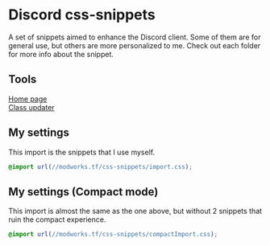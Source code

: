 # Discord css-snippets

A set of snippets aimed to enhance the Discord client. Some of them are for general use, but others are more personalized to me. Check out each folder for more info about the snippet.

## Tools

[Home page](https://modworks.tf/css-snippets/) <br>
[Class updater](https://syndishanx.github.io/Website/Update_Classes.html)

## My settings

This import is the snippets that I use myself.

```css
@import url(//modworks.tf/css-snippets/import.css);
```

## My settings (Compact mode)

This import is almost the same as the one above, but without 2 snippets that ruin the compact experience.

```css
@import url(//modworks.tf/css-snippets/compactImport.css);
```
